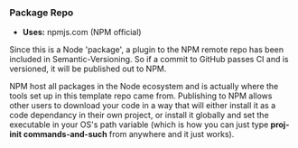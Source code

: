 ### Package Repo

* **Uses:** npmjs.com (NPM official)

Since this is a Node 'package', a plugin to the NPM remote repo has been included in Semantic-Versioning.  So if a commit to GitHub passes CI and is versioned, it will be published out to NPM.

NPM host all packages in the Node ecosystem and is actually where the tools set up in this template repo came from.  Publishing to NPM allows other users to download your code in a way that will either install it as a code dependancy in their own project, or install it globally and set the executable in your OS's path variable (which is how you can just type **proj-init commands-and-such** from anywhere and it just works).